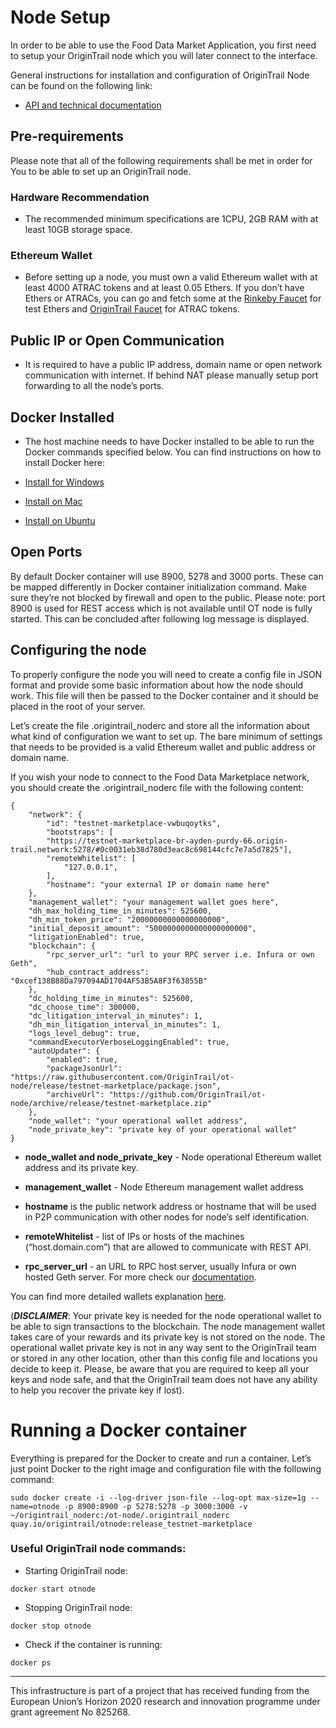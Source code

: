 # Node Setup

In order to be able to use the Food Data Market Application, you first need to setup your OriginTrail node which you will later connect to the interface.

General instructions for installation and configuration of OriginTrail Node can be found on the following link: 

- [API and technical documentation](http://docs.origintrail.io/en/latest/)

## Pre-requirements

Please note that all of the following requirements shall be met in order for You to be able to set up an OriginTrail node.

### Hardware Recommendation
- The recommended minimum specifications are 1CPU, 2GB RAM with at least 10GB storage space.

### Ethereum Wallet
- Before setting up a node, you must own a valid Ethereum wallet with at least 4000 ATRAC tokens and at least 0.05 Ethers. 
If you don’t have Ethers or ATRACs, you can go and fetch some at the [Rinkeby Faucet](https://faucet.rinkeby.io) for test  Ethers and [OriginTrail Faucet](https://origintrail.io/faucet) for ATRAC tokens.
  
## Public IP or Open Communication
- It is required to have a public IP address, domain name or open network communication with internet. If behind NAT please manually setup port forwarding to all the node’s ports.

## Docker Installed
- The host machine needs to have Docker installed to be able to run the Docker commands specified below. You can find instructions on how to install Docker here:

- [Install for Windows](https://docs.docker.com/docker-for-windows/install/)

- [Install on Mac](https://docs.docker.com/docker-for-mac/install/)

- [Install on Ubuntu](https://docs.docker.com/install/linux/docker-ce/ubuntu/)

## Open Ports  

By default Docker container will use 8900, 5278 and 3000 ports. These can be mapped differently in Docker container initialization command. Make sure they’re not blocked by firewall and open to the public. Please note: port 8900 is used for REST access which is not available until OT node is fully started. This can be concluded after following log message is displayed.


## Configuring the node

To properly configure the node you will need to create a config file in JSON format and provide some basic information about how the node should work. This file will then be passed to the Docker container and it should be placed in the root of your server.

Let’s create the file .origintrail_noderc and store all the information about what kind of configuration we want to set up. The bare minimum of settings that needs to be provided is a valid Ethereum wallet and public address or domain name.

If you wish your node to connect to the Food Data Marketplace network, you should create the .origintrail_noderc file with the following content:


```
{
    "network": {
        "id": "testnet-marketplace-vwbuqoytks",
        "bootstraps": [
        "https://testnet-marketplace-br-ayden-purdy-66.origin-trail.network:5278/#0c0031eb38d780d3eac8c698144cfc7e7a5d7825"],
        "remoteWhitelist": [
            "127.0.0.1",
        ],
        "hostname": "your external IP or domain name here"
    },
    "management_wallet": "your management wallet goes here",
    "dh_max_holding_time_in_minutes": 525600,
    "dh_min_token_price": "20000000000000000000",
    "initial_deposit_amount": "5000000000000000000000",
    "litigationEnabled": true,
    "blockchain": {
        "rpc_server_url": "url to your RPC server i.e. Infura or own Geth",
        "hub_contract_address": "0xcef138B88Da797094AD1704AF53B5A8F3f63855B"
    },
    "dc_holding_time_in_minutes": 525600,
    "dc_choose_time": 300000,
    "dc_litigation_interval_in_minutes": 1,
    "dh_min_litigation_interval_in_minutes": 1,
    "logs_level_debug": true,
    "commandExecutorVerboseLoggingEnabled": true,
    "autoUpdater": {
        "enabled": true,
        "packageJsonUrl": "https://raw.githubusercontent.com/OriginTrail/ot-node/release/testnet-marketplace/package.json",
        "archiveUrl": "https://github.com/OriginTrail/ot-node/archive/release/testnet-marketplace.zip"
    },
    "node_wallet": "your operational wallet address",
    "node_private_key": "private key of your operational wallet"
}

```

- **node_wallet and node_private_key** - Node operational Ethereum wallet address and its private key.

- **management_wallet** - Node Ethereum management wallet address

- **hostname** is the public network address or hostname that will be used in P2P communication with other nodes for node’s self identification.

- **remoteWhitelist** - list of IPs or hosts of the machines (“host.domain.com”) that are allowed to communicate with REST API.

- **rpc_server_url** - an URL to RPC host server, usually Infura or own hosted Geth server. For more check our [documentation](http://docs.origintrail.io/en/latest/rpc-server-host.html).

You can find more detailed wallets explanation [here](https://knowledge-base.origintrail.io/en/articles/2572277-management-wallet-operational-wallets).

(**_DISCLAIMER_**: Your private key is needed for the node operational wallet to be able to sign transactions to the blockchain. The node management wallet takes care of your rewards and its private key is not stored on the node. The operational wallet private key is not in any way sent to the OriginTrail team or stored in any other location, other than this config file and locations you decide to keep it. Please, be aware that you are required to keep all your keys and node safe, and that the OriginTrail team does not have any ability to help you recover the private key if lost).


# Running a Docker container

Everything is prepared for the Docker to create and run a container. Let’s just point Docker to the right image and configuration file with the following command:

```
sudo docker create -i --log-driver json-file --log-opt max-size=1g --name=otnode -p 8900:8900 -p 5278:5278 -p 3000:3000 -v ~/origintrail_noderc:/ot-node/.origintrail_noderc quay.io/origintrail/otnode:release_testnet-marketplace
```

### Useful OriginTrail node commands:


- Starting OriginTrail node:

```
docker start otnode
```

- Stopping OriginTrail node:

```
docker stop otnode
```

- Check if the container is running:

```
docker ps
```



------------------------------------------------
This infrastructure is part of a project that has received funding from the 
European Union’s Horizon 2020 research and innovation programme under grant agreement No 825268.
